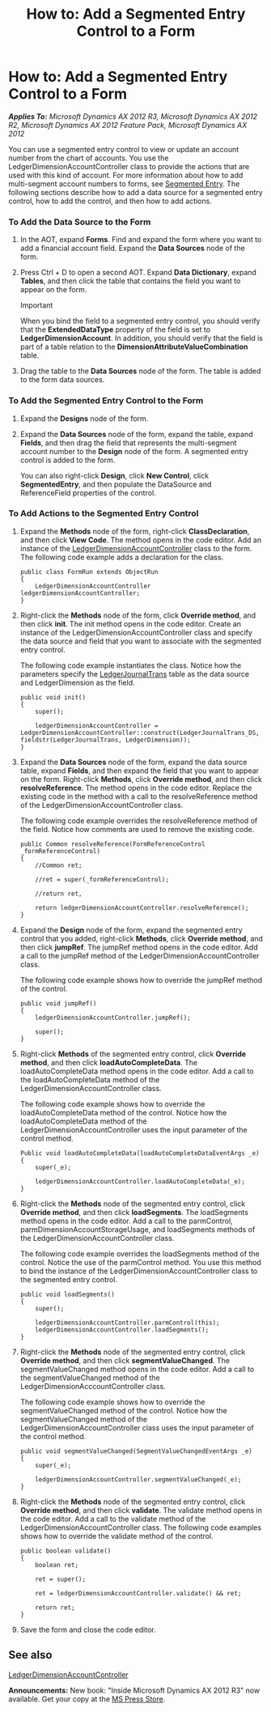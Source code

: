 ﻿---
title: 'How to: Add a Segmented Entry Control to a Form'
TOCTitle: 'How to: Add a Segmented Entry Control to a Form'
ms:assetid: 9c8193db-0d82-4fcd-a1ed-314a8cef812c
ms:mtpsurl: https://msdn.microsoft.com/en-us/library/Hh300644(v=AX.60)
ms:contentKeyID: 36595194
ms.date: 05/18/2015
mtps_version: v=AX.60
---

# How to: Add a Segmented Entry Control to a Form 


_**Applies To:** Microsoft Dynamics AX 2012 R3, Microsoft Dynamics AX 2012 R2, Microsoft Dynamics AX 2012 Feature Pack, Microsoft Dynamics AX 2012_

You can use a segmented entry control to view or update an account number from the chart of accounts. You use the LedgerDimensionAccountController class to provide the actions that are used with this kind of account. For more information about how to add multi-segment account numbers to forms, see [Segmented Entry](segmented-entry.md). The following sections describe how to add a data source for a segmented entry control, how to add the control, and then how to add actions.

### To Add the Data Source to the Form

1.  In the AOT, expand **Forms**. Find and expand the form where you want to add a financial account field. Expand the **Data Sources** node of the form.

2.  Press Ctrl + D to open a second AOT. Expand **Data Dictionary**, expand **Tables**, and then click the table that contains the field you want to appear on the form.
    

    > [!IMPORTANT]
    > <P>When you bind the field to a segmented entry control, you should verify that the <STRONG>ExtendedDataType</STRONG> property of the field is set to <STRONG>LedgerDimensionAccount</STRONG>. In addition, you should verify that the field is part of a table relation to the <STRONG>DimensionAttributeValueCombination</STRONG> table.</P>



3.  Drag the table to the **Data Sources** node of the form. The table is added to the form data sources.

### To Add the Segmented Entry Control to the Form

1.  Expand the **Designs** node of the form.

2.  Expand the **Data Sources** node of the form, expand the table, expand **Fields**, and then drag the field that represents the multi-segment account number to the **Design** node of the form. A segmented entry control is added to the form.
    
    You can also right-click **Design**, click **New Control**, click **SegmentedEntry**, and then populate the DataSource and ReferenceField properties of the control.

### To Add Actions to the Segmented Entry Control

1.  Expand the **Methods** node of the form, right-click **ClassDeclaration**, and then click **View Code**. The method opens in the code editor. Add an instance of the [LedgerDimensionAccountController](https://msdn.microsoft.com/en-us/library/gg764214\(v=ax.60\)) class to the form. The following code example adds a declaration for the class.
    
        public class FormRun extends ObjectRun
        {
            LedgerDimensionAccountController ledgerDimensionAccountController;
        }

2.  Right-click the **Methods** node of the form, click **Override method**, and then click **init**. The init method opens in the code editor. Create an instance of the LedgerDimensionAccountController class and specify the data source and field that you want to associate with the segmented entry control.
    
    The following code example instantiates the class. Notice how the parameters specify the [LedgerJournalTrans](https://msdn.microsoft.com/en-us/library/gg860017\(v=ax.60\)) table as the data source and LedgerDimension as the field.
    
        public void init()
        {
            super();
            
            ledgerDimensionAccountController = LedgerDimensionAccountController::construct(LedgerJournalTrans_DS, fieldstr(LedgerJournalTrans, LedgerDimension));
        }

3.  Expand the **Data Sources** node of the form, expand the data source table, expand **Fields**, and then expand the field that you want to appear on the form. Right-click **Methods**, click **Override method**, and then click **resolveReference**. The method opens in the code editor. Replace the existing code in the method with a call to the resolveReference method of the LedgerDimensionAccountController class.
    
    The following code example overrides the resolveReference method of the field. Notice how comments are used to remove the existing code.
    
        public Common resolveReference(FormReferenceControl _formReferenceControl)
        {
            //Common ret;
            
            //ret = super(_formReferenceControl);
            
            //return ret,
            
            return ledgerDimensionAccountController.resolveReference();
        }

4.  Expand the **Design** node of the form, expand the segmented entry control that you added, right-click **Methods**, click **Override method**, and then click **jumpRef**. The jumpRef method opens in the code editor. Add a call to the jumpRef method of the LedgerDimensionAccountController class.
    
    The following code example shows how to override the jumpRef method of the control.
    
        public void jumpRef()
        {
            ledgerDimensionAccountController.jumpRef();
            
            super();
        }

5.  Right-click **Methods** of the segmented entry control, click **Override method**, and then click **loadAutoCompleteData**. The loadAutoCompleteData method opens in the code editor. Add a call to the loadAutoCompleteData method of the LedgerDimensionAccountController class.
    
    The following code example shows how to override the loadAutoCompleteData method of the control. Notice how the loadAutoCompleteData method of the LedgerDimensionAccountController uses the input parameter of the control method.
    
        Public void loadAutoCompleteData(loadAutoCompleteDataEventArgs _e)
        {
            super(_e);
            
            ledgerDimensionAccountController.loadAutoCompleteData(_e);
        }

6.  Right-click the **Methods** node of the segmented entry control, click **Override method**, and then click **loadSegments**. The loadSegments method opens in the code editor. Add a call to the parmControl, parmDimensionAccountStorageUsage, and loadSegments methods of the LedgerDimensionAccountController class.
    
    The following code example overrides the loadSegments method of the control. Notice the use of the parmControl method. You use this method to bind the instance of the LedgerDimensionAccountController class to the segmented entry control.
    
        public void loadSegments()
        {
            super();
            
            ledgerDimensionAccountController.parmControl(this);
            ledgerDimensionAccountController.loadSegments();
        }

7.  Right-click the **Methods** node of the segmented entry control, click **Override method**, and then click **segmentValueChanged**. The segmentValueChanged method opens in the code editor. Add a call to the segmentValueChanged method of the LedgerDimensionAcccountController class.
    
    The following code example shows how to override the segmentValueChanged method of the control. Notice how the segmentValueChanged method of the LedgerDimensionAccountController class uses the input parameter of the control method.
    
        public void segmentValueChanged(SegmentValueChangedEventArgs _e)
        {
            super(_e);
            
            ledgerDimensionAccountController.segmentValueChanged(_e);
        }

8.  Right-click the **Methods** node of the segmented entry control, click **Override method**, and then click **validate**. The validate method opens in the code editor. Add a call to the validate method of the LedgerDimensionAccountController class. The following code examples shows how to override the validate method of the control.
    
        public boolean validate()
        {
            boolean ret;
            
            ret = super();
            
            ret = ledgerDimensionAccountController.validate() && ret;
            
            return ret;
        }

9.  Save the form and close the code editor.

## See also

[LedgerDimensionAccountController](https://msdn.microsoft.com/en-us/library/gg764214\(v=ax.60\))

  
**Announcements:** New book: "Inside Microsoft Dynamics AX 2012 R3" now available. Get your copy at the [MS Press Store](https://www.microsoftpressstore.com/store/inside-microsoft-dynamics-ax-2012-r3-9780735685109).


